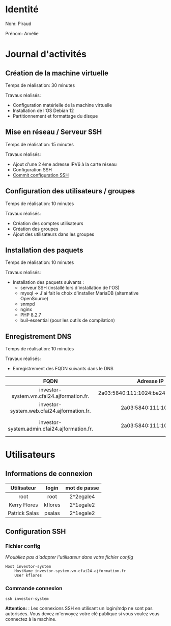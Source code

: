 # Identité 
Nom: Piraud

Prénom: Amélie 

# Journal d'activités
## Création de la machine virtuelle
Temps de réalisation: 30 minutes

Travaux réalisés:
- Configuration matérielle de la machine virtuelle
- Installation de l'OS Debian 12
- Partitionnement et formattage du disque 

## Mise en réseau / Serveur SSH
Temps de réalisation: 15 minutes

Travaux réalisés:
- Ajout d'une 2 ème adresse IPV6 à la carte réseau
- Configuration SSH
- [Commit configuration SSH](https://github.com/CFAI2024-CPLR/projet_web/commit/5d723b6086c09034182fca8c389db65cf3f64e09)

## Configuration des utilisateurs / groupes
Temps de réalisation: 10 minutes

Travaux réalisés:
- Création des comptes utilisateurs
- Création des groupes 
- Ajout des utilisateurs dans les groupes 

## Installation des paquets 
Temps de réalisation: 10 minutes

Travaux réalisés:
- Installation des paquets suivants : 
    - serveur SSH (installé lors d'installation de l'OS)
    - mysql -> J'ai fait le choix d'installer MariaDB (alternative OpenSource)
    - snmpd 
    - nginx
    - PHP 8.2.7
    - buil-essential (pour les outils de compilation)

## Enregistrement DNS
Temps de réalisation: 10 minutes

Travaux réalisés:
- Enregistrement des FQDN suivants dans le DNS

| FQDN |Adresse IP| Utilisation|
| :---: | :---: |  :---: |
|investor-system.vm.cfai24.ajformation.fr.|  2a03:5840:111:1024:be24:11ff:fe85:7f62 | Accès SSH 
|investor-system.web.cfai24.ajformation.fr.| 2a03:5840:111:1024::5 | Site web vitrine
|investor-system.admin.cfai24.ajformation.fr.| 2a03:5840:111:1024::5 | Site web de gestion



# Utilisateurs
## Informations de connexion

| Utilisateur |login| mot de passe |
| :---: | :---: | :---: | 
|root| root | 2^2egale4 |
|Kerry Flores| kflores | 2^1egale2 |
|Patrick Salas| psalas | 2^1egale2 |

## Configuration SSH

### Fichier config

*N'oubliez pas d'adapter l'utilisateur dans votre fichier config*

```
Host investor-system
	HostName investor-system.vm.cfai24.ajformation.fr 
	User kflores
```
### Commande connexion 

```
ssh investor-system
```

**Attention:** : Les connexions SSH en utilisant un login/mdp ne sont pas autorisées. Vous devez m'envoyez votre clé publique si vous voulez vous connectez à la machine.




